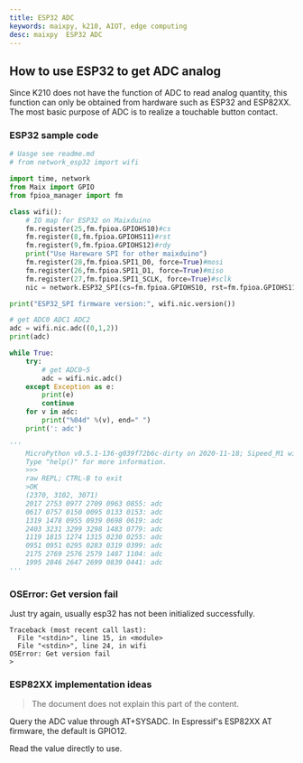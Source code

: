 ```yaml
---
title: ESP32 ADC
keywords: maixpy, k210, AIOT, edge computing
desc: maixpy  ESP32 ADC
---
```


## How to use ESP32 to get ADC analog

Since K210 does not have the function of ADC to read analog quantity, this function can only be obtained from hardware such as ESP32 and ESP82XX. The most basic purpose of ADC is to realize a touchable button contact.

### ESP32 sample code

```python
# Uasge see readme.md
# from network_esp32 import wifi

import time, network
from Maix import GPIO
from fpioa_manager import fm

class wifi():
    # IO map for ESP32 on Maixduino
    fm.register(25,fm.fpioa.GPIOHS10)#cs
    fm.register(8,fm.fpioa.GPIOHS11)#rst
    fm.register(9,fm.fpioa.GPIOHS12)#rdy
    print("Use Hareware SPI for other maixduino")
    fm.register(28,fm.fpioa.SPI1_D0, force=True)#mosi
    fm.register(26,fm.fpioa.SPI1_D1, force=True)#miso
    fm.register(27,fm.fpioa.SPI1_SCLK, force=True)#sclk
    nic = network.ESP32_SPI(cs=fm.fpioa.GPIOHS10, rst=fm.fpioa.GPIOHS11, rdy=fm.fpioa.GPIOHS12, spi=1)

print("ESP32_SPI firmware version:", wifi.nic.version())

# get ADC0 ADC1 ADC2
adc = wifi.nic.adc((0,1,2))
print(adc)

while True:
    try:
        # get ADC0~5
        adc = wifi.nic.adc()
    except Exception as e:
        print(e)
        continue
    for v in adc:
        print("%04d" %(v), end=" ")
    print(': adc')

'''
    MicroPython v0.5.1-136-g039f72b6c-dirty on 2020-11-18; Sipeed_M1 with kendryte-k210
    Type "help()" for more information.
    >>>
    raw REPL; CTRL-B to exit
    >OK
    (2370, 3102, 3071)
    2017 2753 0977 2709 0963 0855: adc
    0617 0757 0150 0095 0133 0153: adc
    1319 1478 0955 0939 0698 0619: adc
    2403 3231 3299 3298 1483 0779: adc
    1119 1815 1274 1315 0230 0255: adc
    0951 0951 0295 0283 0319 0399: adc
    2175 2769 2576 2579 1487 1104: adc
    1995 2846 2647 2699 0839 0441: adc
'''
```


### OSError: Get version fail

Just try again, usually esp32 has not been initialized successfully.

```shell
Traceback (most recent call last):
  File "<stdin>", line 15, in <module>
  File "<stdin>", line 24, in wifi
OSError: Get version fail
>
```

### ESP82XX implementation ideas

> The document does not explain this part of the content.

Query the ADC value through AT+SYSADC. In Espressif's ESP82XX AT firmware, the default is GPIO12.

Read the value directly to use.
